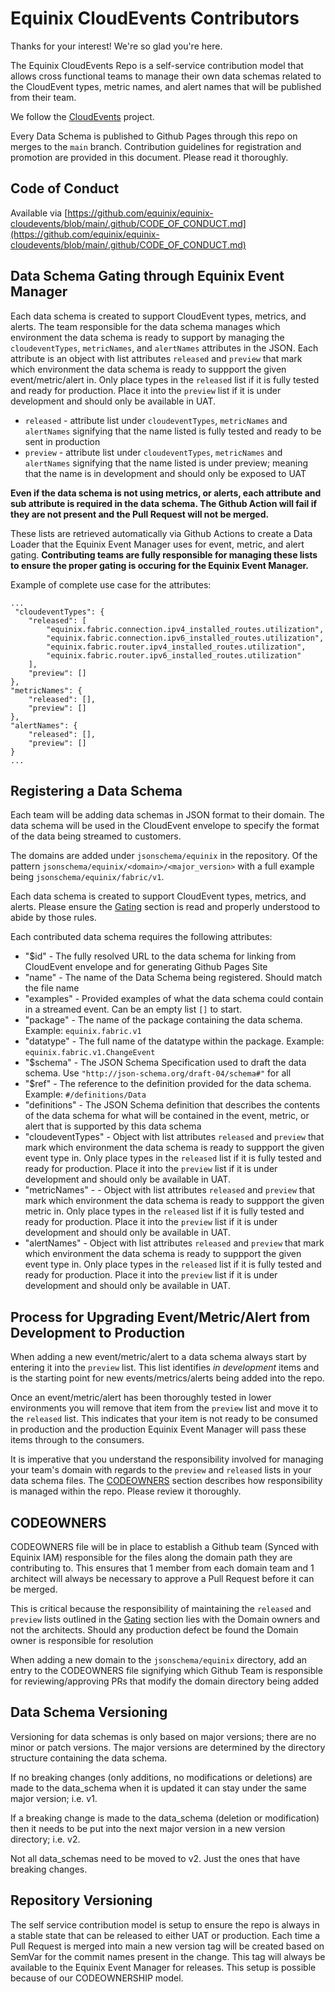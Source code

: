 # Equinix CloudEvents Contributors

Thanks for your interest! We're so glad you're here.

The Equinix CloudEvents Repo is a self-service contribution model that allows cross functional teams to manage their own
data schemas related to the CloudEvent types, metric names, and alert names that will be published from their team.

We follow the [CloudEvents](https://cloudevents.io/) project.

Every Data Schema is published to Github Pages through this repo on merges to the `main` branch. Contribution guidelines for
registration and promotion are provided in this document. Please read it thoroughly.

## Code of Conduct

Available via [https://github.com/equinix/equinix-cloudevents/blob/main/.github/CODE_OF_CONDUCT.md](https://github.com/equinix/equinix-cloudevents/blob/main/.github/CODE_OF_CONDUCT.md)

## Data Schema Gating through Equinix Event Manager

Each data schema is created to support CloudEvent types, metrics, and alerts. 
The team responsible for the data schema manages which environment the data schema is ready to support by managing the 
`cloudeventTypes`, `metricNames`, and `alertNames` attributes in the JSON. Each attribute is an object with list attributes 
`released` and `preview` that mark which environment the data schema is ready to suppport the given event/metric/alert in. Only 
place types in the `released` list if it is fully tested and ready for production. Place it into the `preview` list if it is under 
development and should only be available in UAT.
* `released` - attribute list under `cloudeventTypes`, `metricNames` and `alertNames` signifying that the name listed is fully tested and ready to be sent in production
* `preview` - attribute list under `cloudeventTypes`, `metricNames` and `alertNames` signifying that the name listed is under preview; meaning that the name is in development and should only be exposed to UAT

**Even if the data schema is not using metrics, or alerts, each attribute and sub attribute is required in the data schema. The Github Action will fail if they are not present and the Pull Request will not be merged.**

These lists are retrieved automatically via Github Actions to create a Data Loader that the Equinix Event Manager uses for event,
metric, and alert gating. **Contributing teams are fully responsible for managing these lists to ensure the proper gating is occuring for the Equinix Event Manager.**

Example of complete use case for the attributes:

```
...
 "cloudeventTypes": {
    "released": [
        "equinix.fabric.connection.ipv4_installed_routes.utilization",
        "equinix.fabric.connection.ipv6_installed_routes.utilization",
        "equinix.fabric.router.ipv4_installed_routes.utilization",
        "equinix.fabric.router.ipv6_installed_routes.utilization"
    ],
    "preview": []
},
"metricNames": {
    "released": [],
    "preview": []
},
"alertNames": {
    "released": [],
    "preview": []
}
...
```

## Registering a Data Schema

Each team will be adding data schemas in JSON format to their domain. The data schema will be used in the CloudEvent envelope to
specify the format of the data being streamed to customers.

The domains are added under `jsonschema/equinix` in the repository. Of the pattern `jsonschema/equinix/<domain>/<major_version>` with a full example being `jsonschema/equinix/fabric/v1`.

Each data schema is created to support CloudEvent types, metrics, and alerts. Please ensure the [Gating](#data-schema-gating-through-equinix-event-manager) section is read and properly understood to abide by those rules.

Each contributed data schema requires the following attributes:
* "$id" - The fully resolved URL to the data schema for linking from CloudEvent envelope and for generating Github Pages Site
* "name" - The name of the Data Schema being registered. Should match the file name
* "examples" - Provided examples of what the data schema could contain in a streamed event. Can be an empty list `[]` to start.
* "package" - The name of the package containing the data schema. Example: `equinix.fabric.v1`
* "datatype" - The full name of the datatype within the package. Example: `equinix.fabric.v1.ChangeEvent`
* "$schema" - The JSON Schema Specification used to draft the data schema. Use `"http://json-schema.org/draft-04/schema#"` for all
* "$ref" - The reference to the definition provided for the data schema. Example: `#/definitions/Data`
* "definitions" - The JSON Schema definition that describes the contents of the data schema for what will be contained in the event, metric, or alert that is supported by this data schema
* "cloudeventTypes" - Object with list attributes `released` and `preview` that mark which environment the data schema is ready to suppport the given event type in. Only place types in the `released` list if it is fully tested and ready for production. Place it into the `preview` list if it is under development and should only be available in UAT.
* "metricNames" - - Object with list attributes `released` and `preview` that mark which environment the data schema is ready to suppport the given metric in. Only place types in the `released` list if it is fully tested and ready for production. Place it into the `preview` list if it is under development and should only be available in UAT.
* "alertNames" - Object with list attributes `released` and `preview` that mark which environment the data schema is ready to suppport the given event type in. Only place types in the `released` list if it is fully tested and ready for production. Place it into the `preview` list if it is under development and should only be available in UAT.

## Process for Upgrading Event/Metric/Alert from Development to Production

When adding a new event/metric/alert to a data schema always start by 
entering it into the `preview` list. This list identifies *in development*
items and is the starting point for new events/metrics/alerts being added 
into the repo.

Once an event/metric/alert has been thoroughly tested in lower environments
you will remove that item from the `preview` list and move it to the 
`released` list. This indicates that your item is not ready to be consumed
in production and the production Equinix Event Manager will pass these items 
through to the consumers.

It is imperative that you understand the responsibility involved for managing
your team's domain with regards to the `preview` and `released` lists in your
data schema files. The [CODEOWNERS](#codeowners) section describes how
responsibility is managed within the repo. Please review it thoroughly.

## CODEOWNERS

CODEOWNERS file will be in place to establish a Github team (Synced with Equinix IAM) responsible for the files along the domain path they are contributing to. This ensures that 1 member from each domain team and 1 architect will always be necessary to approve a Pull Request before it can be merged.

This is critical because the responsibility of maintaining the `released` and `preview` lists outlined in the [Gating](#data-schema-gating-through-equinix-event-manager) section lies with the Domain owners and not the architects. Should any production defect be found the Domain owner is responsible for resolution

When adding a new domain to the `jsonschema/equinix` directory, add an entry 
to the CODEOWNERS file signifying which Github Team is responsible for 
reviewing/approving PRs that modify the domain directory being added

## Data Schema Versioning

Versioning for data schemas is only based on major versions; there are no minor or patch versions. The major versions
are determined by the directory structure containing the data schema.

If no breaking changes (only additions, no modifications or deletions) are made to the data_schema when it is updated it can stay under the same major version; i.e. v1.

If a breaking change is made to the data_schema (deletion or modification) then it needs to be put into the next major version in a new version directory; i.e. v2.

Not all data_schemas need to be moved to v2. Just the ones that have breaking changes.

## Repository Versioning

The self service contribution model is setup to ensure the repo is always in a stable state that can be released to either UAT or production. Each time a Pull Request is merged into main a new version tag will be created based on SemVar for the commit names
present in the change. This tag will always be available to the Equinix Event Manager for releases. This setup is possible because of our CODEOWNERSHIP model.
